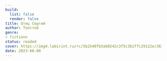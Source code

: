 ```yaml
---
build:
  list: false
  render: false
title: Отец Сергий
author: Толстой
genre:
- fictionn
status: readed
cover: https://img4.labirint.ru/rc/5b2540fb3ab0242c3f5c3b1ffc29122e/363x561q80/books17/168372/cover.jpg?1591860301
date: 2023-08-08
---
```


